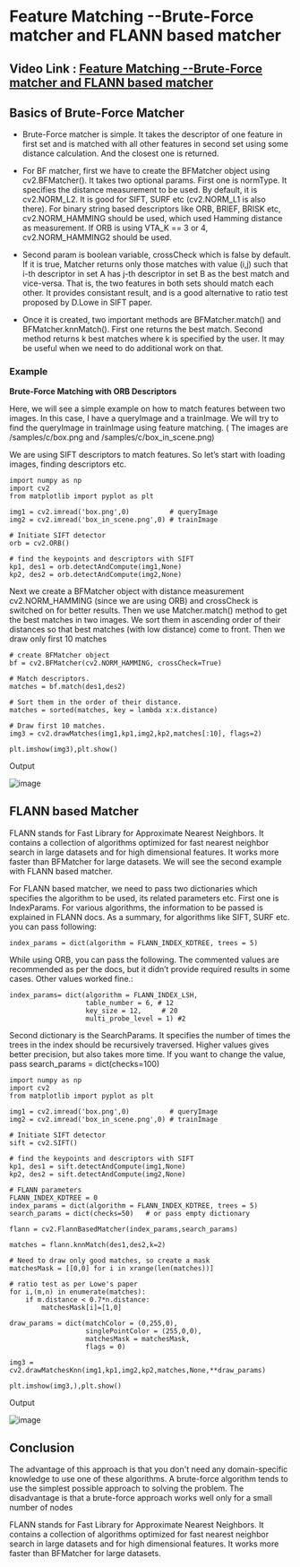 # Feature Matching --Brute-Force matcher and FLANN based matcher

## Video Link : [Feature Matching --Brute-Force matcher and FLANN based matcher](https://drive.google.com/file/d/183_V441cWnMuQVxePGFOBpBTuq8-oiud/view?usp=sharing)

## Basics of Brute-Force Matcher
- Brute-Force matcher is simple. It takes the descriptor of one feature in first set and is matched with all other features in second set using some distance calculation. And the closest one is returned.

- For BF matcher, first we have to create the BFMatcher object using cv2.BFMatcher(). It takes two optional params. First one is normType. It specifies the distance measurement to be used. By default, it is cv2.NORM_L2. It is good for SIFT, SURF etc (cv2.NORM_L1 is also there). For binary string based descriptors like ORB, BRIEF, BRISK etc, cv2.NORM_HAMMING should be used, which used Hamming distance as measurement. If ORB is using VTA_K == 3 or 4, cv2.NORM_HAMMING2 should be used.

- Second param is boolean variable, crossCheck which is false by default. If it is true, Matcher returns only those matches with value (i,j) such that i-th descriptor in set A has j-th descriptor in set B as the best match and vice-versa. That is, the two features in both sets should match each other. It provides consistant result, and is a good alternative to ratio test proposed by D.Lowe in SIFT paper.

- Once it is created, two important methods are BFMatcher.match() and BFMatcher.knnMatch(). First one returns the best match. Second method returns k best matches where k is specified by the user. It may be useful when we need to do additional work on that.

### Example 

**Brute-Force Matching with ORB Descriptors**

Here, we will see a simple example on how to match features between two images. In this case, I have a queryImage and a trainImage. We will try to find the queryImage in trainImage using feature matching. ( The images are /samples/c/box.png and /samples/c/box_in_scene.png)

We are using SIFT descriptors to match features. So let’s start with loading images, finding descriptors etc.

```
import numpy as np
import cv2
from matplotlib import pyplot as plt

img1 = cv2.imread('box.png',0)          # queryImage
img2 = cv2.imread('box_in_scene.png',0) # trainImage

# Initiate SIFT detector
orb = cv2.ORB()

# find the keypoints and descriptors with SIFT
kp1, des1 = orb.detectAndCompute(img1,None)
kp2, des2 = orb.detectAndCompute(img2,None)
```
Next we create a BFMatcher object with distance measurement cv2.NORM_HAMMING (since we are using ORB) and crossCheck is switched on for better results. Then we use Matcher.match() method to get the best matches in two images. We sort them in ascending order of their distances so that best matches (with low distance) come to front. Then we draw only first 10 matches

```
# create BFMatcher object
bf = cv2.BFMatcher(cv2.NORM_HAMMING, crossCheck=True)

# Match descriptors.
matches = bf.match(des1,des2)

# Sort them in the order of their distance.
matches = sorted(matches, key = lambda x:x.distance)

# Draw first 10 matches.
img3 = cv2.drawMatches(img1,kp1,img2,kp2,matches[:10], flags=2)

plt.imshow(img3),plt.show()
```

Output 

![image](https://user-images.githubusercontent.com/63282184/144054474-980655a2-ca51-4350-a6c6-55a3879526fe.png)

## FLANN based Matcher
FLANN stands for Fast Library for Approximate Nearest Neighbors. It contains a collection of algorithms optimized for fast nearest neighbor search in large datasets and for high dimensional features. It works more faster than BFMatcher for large datasets. We will see the second example with FLANN based matcher.

For FLANN based matcher, we need to pass two dictionaries which specifies the algorithm to be used, its related parameters etc. First one is IndexParams. For various algorithms, the information to be passed is explained in FLANN docs. As a summary, for algorithms like SIFT, SURF etc. you can pass following:

```
index_params = dict(algorithm = FLANN_INDEX_KDTREE, trees = 5)
```

While using ORB, you can pass the following. The commented values are recommended as per the docs, but it didn’t provide required results in some cases. Other values worked fine.:

```
index_params= dict(algorithm = FLANN_INDEX_LSH,
                   table_number = 6, # 12
                   key_size = 12,     # 20
                   multi_probe_level = 1) #2
```
Second dictionary is the SearchParams. It specifies the number of times the trees in the index should be recursively traversed. Higher values gives better precision, but also takes more time. If you want to change the value, pass search_params = dict(checks=100)

```
import numpy as np
import cv2
from matplotlib import pyplot as plt

img1 = cv2.imread('box.png',0)          # queryImage
img2 = cv2.imread('box_in_scene.png',0) # trainImage

# Initiate SIFT detector
sift = cv2.SIFT()

# find the keypoints and descriptors with SIFT
kp1, des1 = sift.detectAndCompute(img1,None)
kp2, des2 = sift.detectAndCompute(img2,None)

# FLANN parameters
FLANN_INDEX_KDTREE = 0
index_params = dict(algorithm = FLANN_INDEX_KDTREE, trees = 5)
search_params = dict(checks=50)   # or pass empty dictionary

flann = cv2.FlannBasedMatcher(index_params,search_params)

matches = flann.knnMatch(des1,des2,k=2)

# Need to draw only good matches, so create a mask
matchesMask = [[0,0] for i in xrange(len(matches))]

# ratio test as per Lowe's paper
for i,(m,n) in enumerate(matches):
    if m.distance < 0.7*n.distance:
        matchesMask[i]=[1,0]

draw_params = dict(matchColor = (0,255,0),
                   singlePointColor = (255,0,0),
                   matchesMask = matchesMask,
                   flags = 0)

img3 = cv2.drawMatchesKnn(img1,kp1,img2,kp2,matches,None,**draw_params)

plt.imshow(img3,),plt.show()
```
Output 

![image](https://user-images.githubusercontent.com/63282184/144054994-0a53d1a3-f74e-4f68-94ba-c18e8ac59c86.png)

## Conclusion

The advantage of this approach is that you don't need any domain-specific knowledge to use one of these algorithms. A brute-force algorithm tends to use the simplest possible approach to solving the problem. The disadvantage is that a brute-force approach works well only for a small number of nodes

FLANN stands for Fast Library for Approximate Nearest Neighbors. It contains a collection of algorithms optimized for fast nearest neighbor search in large datasets and for high dimensional features. It works more faster than BFMatcher for large datasets.

